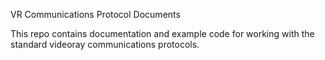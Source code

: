 VR Communications Protocol Documents  


This repo contains documentation and example code for working with the
standard videoray communications protocols.


